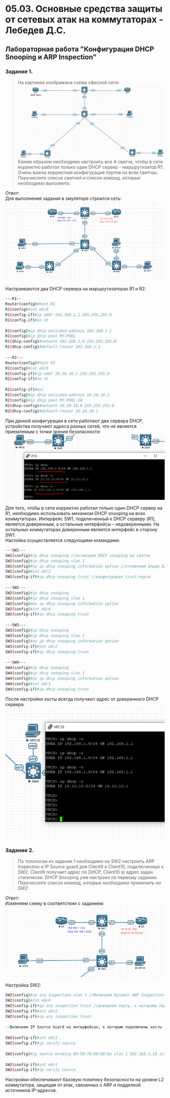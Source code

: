 # 05.03. Основные средства защиты от сетевых атак на коммутаторах - Лебедев Д.С.
## Лабораторная работа "Конфигурация DHCP Snooping и ARP Inspection"
### Задание 1.
> На картинке изображена схема офисной сети:  
> ![](_attachments/0503-00-00.png)  
> Каким образом необходимо настроить все 4 свитча, чтобы в сети корректно работал только один DHCP сервер - маршрутизатор R1. Очень важна корректная конфигурация портов на всех свитчах.  
> *Перечислите список свитчей и список команд, которые необходимо выполнить.*

*Ответ:*  
Для выполнения задания в эмуляторе строится сеть:  
![](_attachments/0503-01-00.png)

Настраиваются два DHCP сервера на маршрутизаторах R1 и R2:  
```sh
---R1--
Router(config)#host R1
R1(config)#int e0/0
R1(config-if)#ip addr 192.168.1.1 255.255.255.0
R1(config-if)#no sh

R1(config)#ip dhcp excluded-address 192.168.1.1
R1(config)#ip dhcp pool MY-POOL
R1(dhcp-config)#network 192.168.1.0 255.255.255.0
R1(dhcp-config)#default-router 192.168.1.1

---R2---
Router(config)#host R2
R2(config)#int e0/0
R2(config-if)#ip addr 10.10.10.1 255.255.255.0
R2(config-if)#no sh

R2(config-if)#exi
R2(config)#ip dhcp excluded-address 10.10.10.1
R2(config)#ip dhcp pool MY-POOL-10
R2(dhcp-config)#network 10.10.10.0 255.255.255.0
R2(dhcp-config)#default-router 10.10.10.1
```

При данной конфигурации в сети работают два сервера DHCP, устройства получают адреса разных сетей, что не является приемлемым с точки зрения безопасности:  
![](_attachments/0503-01-01.png)

Для того, чтобы в сети корректно работал только один DHCP сервер на R1, необходимо использовать механизм DHCP snooping на всех коммутаторах. 
Интерфейс SW1, подключенный к DHCP серверу (R1), является доверенным, а остальные интерфейсы – недоверенными. На остальных коммутаторах доверенным является интерфейс в сторону SW1.  
Настойка осуществляется следующими командами:  
```sh
---SW1---
SW1(config)#ip dhcp snooping //активация DHCP snooping на свитче
SW1(config)#ip dhcp snooping vlan 1
SW1(config)#no ip dhcp snooping information option //отключаем опцию 82
SW1(config)#int e0/2
SW1(config-if)#ip dhcp snooping trust //конфигурация trust-порта

---SW2---
SW2(config)#ip dhcp snooping
SW2(config)#ip dhcp snooping vlan 1
SW2(config)#no ip dhcp snooping information option
SW2(config)#int e0/0
SW2(config-if)#ip dhcp snooping trust

---SW3---
SW3(config)#ip dhcp snooping
SW3(config)#ip dhcp snooping vlan 1
SW3(config)#no ip dhcp snooping information option
SW3(config-if)#int e0/2
SW3(config-if)#ip dhcp snooping trust

---SW4---
SW4(config)#ip dhcp snooping
SW4(config)#ip dhcp snooping vlan 1
SW4(config)#no ip dhcp snooping information option
SW4(config)#int e0/1
SW4(config-if)#ip dhcp snooping trust
```

После настройки хосты всегда получают адрес от доверенного DHCP сервера.  
![](_attachments/0503-01-02.png)  
### Задание 2.
> По топологии из задания 1 необходимо на SW2 настроить ARP Inspection и IP Source guard для Client9 и Client10, подключенных к SW2. Client9 получает адрес по DHCP, Client10 ip адрес задан статически. DHCP Snooping уже настроен по первому заданию.  
> *Перечислите список команд, которые необходимо применить на SW2*

*Ответ:*  
Изменяем схему в соответствии с заданием:  
![](_attachments/0503-02-00.png)  

Настройка SW2:  
```sh
SW2(config)#ip arp inspection vlan 1 //Включаем Dynamic ARP Inspection на коммутаторе
SW2(config)#int e0/0
SW2(config-if)#ip arp inspection trust //доверяем порту, к которому подключён другой коммутатор
SW2(config-if)#int e0/2
SW2(config-if)#ip arp inspection trust

--Включаем IP Source Guard на интерфейсах, к которым подключены хосты

SW2(config-if)#int e0/1
SW2(config-if)#ip verify source

SW2(config)#ip source binding 00:50:79:66:68:0a vlan 1 192.168.1.10 interface e0/1

SW2(config-if)#int e0/3
SW2(config-if)#ip verify source
```

Настройки обеспечивают базовую политику безопасности на уровне L2 коммутатора, защищая от атак, связанных с ARP и подделкой источников IP-адресов.